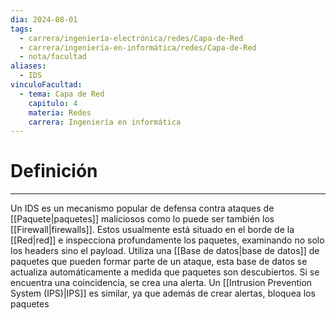 ```yaml
---
dia: 2024-08-01
tags:
  - carrera/ingeniería-electrónica/redes/Capa-de-Red
  - carrera/ingeniería-en-informática/redes/Capa-de-Red
  - nota/facultad
aliases:
  - IDS
vinculoFacultad:
  - tema: Capa de Red
    capitulo: 4
    materia: Redes
    carrera: Ingeniería en informática
---
```

# Definición
---
Un IDS es un mecanismo popular de defensa contra ataques de [[Paquete|paquetes]] maliciosos como lo puede ser también los [[Firewall|firewalls]]. Estos usualmente está situado en el borde de la [[Red|red]] e inspecciona profundamente los paquetes, examinando no solo los headers sino el payload. Utiliza una [[Base de datos|base de datos]] de paquetes que pueden formar parte de un ataque, esta base de datos se actualiza automáticamente a medida que paquetes son descubiertos. Si se encuentra una coincidencia, se crea una alerta. Un [[Intrusion Prevention System (IPS)|IPS]] es similar, ya que además de crear alertas, bloquea los paquetes
